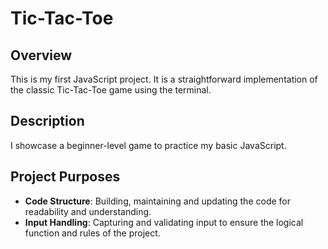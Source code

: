 # Tic-Tac-Toe

## Overview
This is my first JavaScript project. It is a straightforward implementation of the classic Tic-Tac-Toe game using the terminal.

## Description
I showcase a beginner-level game to practice my basic JavaScript.

## Project Purposes
- **Code Structure**: Building, maintaining and updating the code for readability and understanding.
- **Input Handling**: Capturing and validating input to ensure the logical function and rules of the project.
